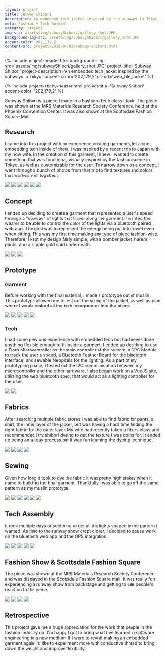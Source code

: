 ```yaml
---
layout: project
title: Subway Shibori
description: An embedded tech jacket inspired by the subways in Tokyo.
meta: Fashion + Tech Garment
category: project
img-src: assets/img/subwayShibori/gallery_shot.JPG
background-img-src: assets/img/subwayShibori/gallery_shot.JPG
accent-color: 202,179,2
content-src: project/2018/04/03/subway-shibori.html
---
```


{% include project-header.html
  background-img-src='assets/img/subwayShibori/gallery_shot.JPG'
  project-title='Subway Shibori'
  project-description='An embedded tech jacket inspired by the subways in Tokyo.'
  accent-color='202,179,2'
  git-url='web_ble_jacket'
%}

{% include project-sticky-header.html
  project-title='Subway Shibori'
  accent-color='202,179,2'
%}

<div class='subway-shibori'>

<p>
Subway Shibori is a piece I made in a Fashion+Tech class I took. The piece was shown
at the MRS Materials Research Society Conference, held at the Phoenix Convention Center.
It was also shown at the Scottsdale Fashion Square Mall.
<p>

<h2>Research</h2>
<p>I came into this project with no experience creating garments, let alone embedding tech inside of them. I was inspired by a recent trip to Japan with my now wife. In the creation of this garment, I knew I wanted to create something that was functional, visually inspired by the fashion scene in Tokyo, as well as customizable for the user. To narrow down on a concept, I went through a bunch of photos from that trip to find textures and colors that worked well together.</p>

<div class='stylish-scroll'>
  <div class='flex overflow-x-scroll'>
    <img src='assets/img/subwayShibori/research/r1.jpg'/>
    <img src='assets/img/subwayShibori/research/r2.jpg'/>
    <img src='assets/img/subwayShibori/research/r3.jpg'/>
    <img src='assets/img/subwayShibori/research/r4.jpg'/>
    <img src='assets/img/subwayShibori/research/r5.jpg'/>
    <img src='assets/img/subwayShibori/research/r6.jpg'/>
  </div>
</div>

<h2>Concept</h2>
<p>
I ended up deciding to create a garment that represented a user's speed through a "subway" of lights that travel along the garment. I wanted the wearer to be able to control the color of the lights
via a bluetooth paired web app. The goal was to represent the energy being put
into travel even when sitting. This was my first time making any type of piece fashion-wise. Therefore, I kept my design
fairly simple, with a bomber jacket, harem pants, and a simple gold shirt underneath.
</p>

<div class='stylish-scroll'>
  <div class='flex overflow-x-scroll'>
    <img src='assets/img/subwayShibori/concept/final_colors.jpg'/>
    <img src='assets/img/subwayShibori/concept/seethrough.jpg'/>
    <img src='assets/img/subwayShibori/concept/sketch.jpg'/>
  </div>
</div>

<h2>Prototype</h2>
<h3>Garment</h3>
<p> Before working with the final material, I made a prototype out of muslin. This prototype allowed
me to test out the sizing of the jacket, as well as plan where I would embed all the tech incorporated
into the piece. </p>
<div class='stylish-scroll'>
  <div class='flex overflow-x-scroll'>
    <img src='assets/img/subwayShibori/prototype/sewing.jpg'/>
    <img src='assets/img/subwayShibori/prototype/p2.jpg'/>
    <img src='assets/img/subwayShibori/prototype/p3.jpg'/>
    <img src='assets/img/subwayShibori/prototype/p4.jpg'/>
    <img src='assets/img/subwayShibori/prototype/p5.jpg'/>
  </div>
</div>
<h3>Tech</h3>
<p>I had some previous experience with embedded tech but had never done anything flexible enough to fit inside a garment. I ended up deciding to use a Flora Microcontroller as the main controller of the system, a GPS Module to track the user's speed, a Bluetooth Feather Board for the bluetooth interface, and sewable Neopixels for the lighting. As a part of my prototyping phase, I tested out the I2C communication between my microcontroller and the other hardware. I also began work on a VueJS site, utilizing the web bluetooth spec, that would act as a lighting controller for the user.</p>
<div class='stylish-scroll'>
  <div class='flex overflow-x-scroll'>
    <img src='assets/img/subwayShibori/tech-prototype/pt1.jpg'/>
    <img src='assets/img/subwayShibori/tech-prototype/pt2.jpg'/>
  </div>
</div>

<h2>Fabrics</h2>
<p>After searching multiple fabric stores I was able to find fabric for pants, a shirt, the inner layer of the jacker, but was having a hard time finding the right fabric for the outer layer. My wife had recently taken a fibers class and recommended I try shibori dyeing to get the texture I was going for. It ended up being an all day process but it was fun learning the dyeing technique.
</p>
<div class='stylish-scroll'>
  <div class='flex overflow-x-scroll'>
    <img src='assets/img/subwayShibori/dying/dye_wrap.jpg'/>
    <img src='assets/img/subwayShibori/dying/dye_shot.jpg'/>
    <img src='assets/img/subwayShibori/dying/post_dye.jpg'/>
    <img src='assets/img/subwayShibori/dying/final_dye.jpg'/>
  </div>
</div>

<h2>Sewing</h2>
<p>Given how long it took to dye the fabric it was pretty high stakes when it came to building the final garment. Thankfully I was able to go off the same pattern as my muslin prototype.</p>
<div class='stylish-scroll'>
  <div class='flex overflow-x-scroll'>
    <img src='assets/img/subwayShibori/sewing/s1.jpg'/>
    <img src='assets/img/subwayShibori/sewing/s2.jpg'/>
    <img src='assets/img/subwayShibori/sewing/s3.jpg'/>
    <img src='assets/img/subwayShibori/sewing/s4.jpg'/>
    <img src='assets/img/subwayShibori/sewing/s5.jpg'/>
    <img src='assets/img/subwayShibori/sewing/s6.jpg'/>
  </div>
</div>

<h2>Tech Assembly</h2>
<p>It took multiple days of soldering to get all the lights shaped in the pattern I wanted. As time to the runway show crept closer, I decided to pause work on the bluetooth web app and the GPS integration.</p>
<div class='stylish-scroll'>
  <div class='flex overflow-x-scroll'>
    <img src='assets/img/subwayShibori/tech-assembly/ta0.jpg'/>
    <img src='assets/img/subwayShibori/tech-assembly/ta1.jpg'/>
    <img src='assets/img/subwayShibori/tech-assembly/ta2.jpg'/>
    <img src='assets/img/subwayShibori/tech-assembly/lights.gif'/>
    <img src='assets/img/subwayShibori/tech-assembly/ta3.jpg'/>
  </div>
</div>


<h2>Fashion Show & Scottsdale Fashion Square</h2>
<p>The piece was shown at the MRS Materials Research Society Conference and was displayed in the Scottsdale Fashion Square mall. It was really fun experiencing a runway show from backstage and getting to see people's reaction to the piece.
</p>
<div class='stylish-scroll'>
  <div class='flex overflow-x-scroll'>
    <img src='assets/img/subwayShibori/runway/lightsinjacket.gif'/>
    <img src='assets/img/subwayShibori/gallery_shot.JPG'/>
    <img src='assets/img/subwayShibori/runway/runwaybackstage.gif'/>
    <img src='assets/img/subwayShibori/runway/runwayfrontstage.gif'/>
  </div>
</div>

<h2>Retrospective</h2>
<p>This project gave me a huge appreciation for the work that people in the fashion industry do. I'm happy I got to bring what I've learned in software engineering to a new medium. If I were to revisit making an embedded garment again I'd like to experiment more with conductive thread to bring down the weight and improve flexibility.</p>

<div>